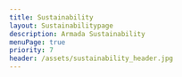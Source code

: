 ```yaml
---
title: Sustainability
layout: Sustainabilitypage
description: Armada Sustainability
menuPage: true
priority: 7
header: /assets/sustainability_header.jpg
---
```

